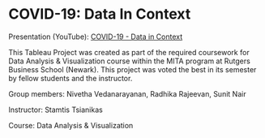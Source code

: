 # COVID-19: Data In Context

Presentation (YouTube): <a href="https://www.youtube.com/watch?v=fG02y8BRzcQ">COVID-19 - Data in Context</a>

This Tableau Project was created as part of the required coursework for Data Analysis &amp; Visualization course within the MITA program at Rutgers Business School (Newark). This project was voted the best in its semester by fellow students and the instructor.

Group members: Nivetha Vedanarayanan, Radhika Rajeevan, Sunit Nair

Instructor: Stamtis Tsianikas

Course: Data Analysis & Visualization
